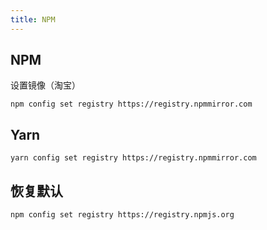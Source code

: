 ```yaml
---
title: NPM
---
```


## NPM

设置镜像（淘宝）

```{shell}
npm config set registry https://registry.npmmirror.com
```

## Yarn

```{shell}
yarn config set registry https://registry.npmmirror.com
```

## 恢复默认

```{shell}
npm config set registry https://registry.npmjs.org
```